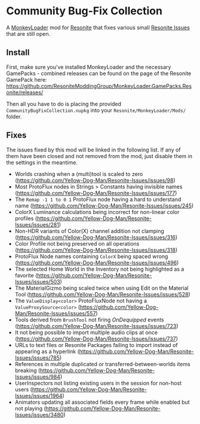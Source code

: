 Community Bug-Fix Collection
============================

A [MonkeyLoader](https://github.com/MonkeyModdingTroop/MonkeyLoader) mod for
[Resonite](https://resonite.com/) that fixes various small
[Resonite Issues](https://github.com/Yellow-Dog-Man/Resonite-Issues/issues)
that are still open.


## Install

First, make sure you've installed MonkeyLoader and the necessary GamePacks - combined releases can be found on the page of the Resonite GamePack here: https://github.com/ResoniteModdingGroup/MonkeyLoader.GamePacks.Resonite/releases/

Then all you have to do is placing the provided `CommunityBugFixCollection.nupkg` into your `Resonite/MonkeyLoader/Mods/` folder.  


## Fixes

The issues fixed by this mod will be linked in the following list.
If any of them have been closed and not removed from the mod,
just disable them in the settings in the meantime.

* Worlds crashing when a (multi)tool is scaled to zero (https://github.com/Yellow-Dog-Man/Resonite-Issues/issues/98)
* Most ProtoFlux nodes in Strings > Constants having invisible names (https://github.com/Yellow-Dog-Man/Resonite-Issues/issues/177)
* The `Remap -1 1 to 0 1` ProtoFlux node having a hard to understand name (https://github.com/Yellow-Dog-Man/Resonite-Issues/issues/245)
* ColorX Luminance calculations being incorrect for non-linear color profiles (https://github.com/Yellow-Dog-Man/Resonite-Issues/issues/281)
* Non-HDR variants of Color(X) channel addition not clamping (https://github.com/Yellow-Dog-Man/Resonite-Issues/issues/316)
* Color Profile not being preserved on all operations (https://github.com/Yellow-Dog-Man/Resonite-Issues/issues/318)
* ProtoFlux Node names containing `ColorX` being spaced wrong (https://github.com/Yellow-Dog-Man/Resonite-Issues/issues/496)
* The selected Home World in the Inventory not being highlighted as a favorite (https://github.com/Yellow-Dog-Man/Resonite-Issues/issues/503)
* The MaterialGizmo being scaled twice when using Edit on the Material Tool (https://github.com/Yellow-Dog-Man/Resonite-Issues/issues/528)
* The `ValueDisplay<color>` ProtoFluxNode not having a `ValueProxySource<color>` (https://github.com/Yellow-Dog-Man/Resonite-Issues/issues/557)
* Tools derived from `BrushTool` not firing *OnDequipped* events (https://github.com/Yellow-Dog-Man/Resonite-Issues/issues/723)
* It not being possible to import multiple audio clips at once (https://github.com/Yellow-Dog-Man/Resonite-Issues/issues/737)
* URLs to text files or Resonite Packages failing to import instead of appearing as a hyperlink (https://github.com/Yellow-Dog-Man/Resonite-Issues/issues/785)
* References in multiple duplicated or transferred-between-worlds items breaking (https://github.com/Yellow-Dog-Man/Resonite-Issues/issues/984)
* UserInspectors not listing existing users in the session for non-host users (https://github.com/Yellow-Dog-Man/Resonite-Issues/issues/1964)
* Animators updating all associated fields every frame while enabled but not playing (https://github.com/Yellow-Dog-Man/Resonite-Issues/issues/3480)